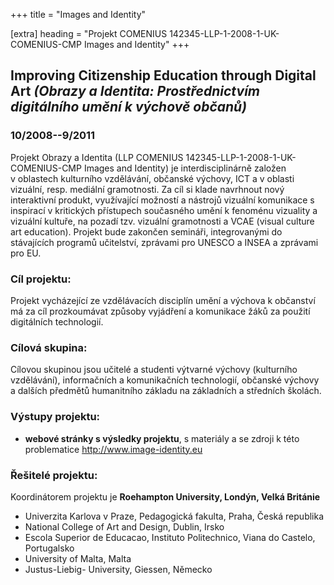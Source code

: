 +++
title = "Images and Identity" 

[extra]
heading = "Projekt COMENIUS 142345-LLP-1-2008-1-UK-COMENIUS-CMP Images and Identity"
+++
## Improving Citizenship Education through Digital Art *(Obrazy a Identita: Prostřednictvím digitálního umění k výchově občanů)*

### 10/2008--9/2011

Projekt Obrazy a Identita (LLP COMENIUS
142345-LLP-1-2008-1-UK-COMENIUS-CMP Images and Identity) je
interdisciplinárně založen v oblastech kulturního vzdělávání, občanské
výchovy, ICT a v oblasti vizuální, resp. mediální gramotnosti. Za cíl si
klade navrhnout nový interaktivní produkt, využívající možností a
nástrojů vizuální komunikace s inspirací v kritických přístupech
současného umění k fenoménu vizuality a vizuální kultuře, na pozadí tzv.
vizuální gramotnosti a VCAE (visual culture art education). Projekt bude
zakončen semináři, integrovanými do stávajících programů učitelství,
zprávami pro UNESCO a INSEA a zprávami pro EU.

### Cíl projektu:

Projekt vycházející ze vzdělávacích disciplín umění a výchova k
občanství má za cíl prozkoumávat způsoby vyjádření a komunikace žáků za
použití digitálních technologií.

### Cílová skupina:

Cílovou skupinou jsou učitelé a studenti výtvarné výchovy (kulturního
vzdělávání), informačních a komunikačních technologií, občanské výchovy
a dalších předmětů humanitního základu na základních a středních
školách.

### Výstupy projektu:

-   **webové stránky s výsledky projektu**, s materiály a se zdroji k
    této problematice <http://www.image-identity.eu>

### Řešitelé projektu:

Koordinátorem projektu je **Roehampton University, Londýn, Velká
Británie**

-   Univerzita Karlova v Praze, Pedagogická fakulta, Praha, Česká
    republika
-   National College of Art and Design, Dublin, Irsko
-   Escola Superior de Educacao, Instituto Politechnico, Viana do
    Castelo, Portugalsko
-   University of Malta, Malta
-   Justus-Liebig- University, Giessen, Německo
